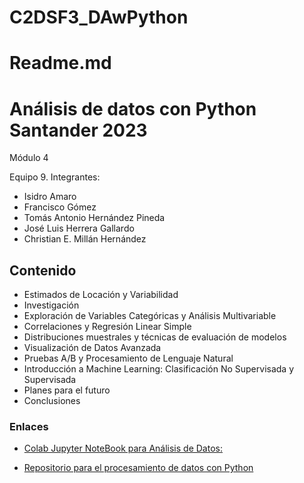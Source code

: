 # C2DSF3_DAwPython

# Readme.md

# Análisis de datos con Python Santander 2023

Módulo 4

Equipo 9. Integrantes:

* Isidro Amaro
* Francisco Gómez
* Tomás Antonio Hernández Pineda
* José Luis Herrera Gallardo
* Christian E. Millán Hernández

## Contenido

* Estimados de Locación y Variabilidad
* Investigación
* Exploración de Variables Categóricas y Análisis Multivariable
* Correlaciones y Regresión Linear Simple
* Distribuciones muestrales y técnicas de evaluación de modelos
* Visualización de Datos Avanzada
* Pruebas A/B y Procesamiento de Lenguaje Natural
* Introducción a Machine Learning: Clasificación No Supervisada y Supervisada
* Planes para el futuro
* Conclusiones

### Enlaces

* [Colab Jupyter NoteBook para Análisis de Datos:](https://colab.research.google.com/drive/xxx)

* [Repositorio para el procesamiento de datos con Python](https://github.com/BeduDSEquipo9/G2DSF2_Python)
